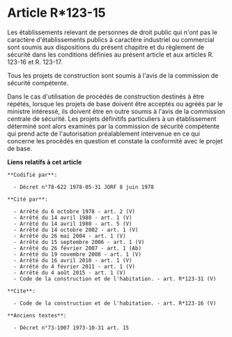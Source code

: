 # Article R*123-15

Les établissements relevant de personnes de droit public qui n'ont pas le caractère d'établissements publics à caractère
industriel ou commercial sont soumis aux dispositions du présent chapitre et du règlement de sécurité dans les conditions
définies au présent article et aux articles R. 123-16 et R. 123-17. 

Tous les projets de construction sont soumis à l'avis de la commission de sécurité compétente. 

Dans le cas d'utilisation de procédés de construction destinés à être répétés, lorsque les projets de base doivent être
acceptés ou agréés par le ministre intéressé, ils doivent être en outre soumis à l'avis de la commission centrale de
sécurité. Les projets définitifs particuliers à un établissement déterminé sont alors examinés par la commission de sécurité
compétente qui prend acte de l'autorisation préalablement intervenue en ce qui concerne les procédés en question et constate
la conformité avec le projet de base.

**Liens relatifs à cet article**

	**Codifié par**:

	  - Décret n°78-622 1978-05-31 JORF 8 juin 1978

	**Cité par**:

	  - Arrêté du 6 octobre 1978 - art. 2 (V)
	  - Arrêté du 14 avril 1980 - art. 1 (V)
	  - Arrêté du 14 avril 1980 - art. 5 (V)
	  - Arrêté du 14 octobre 2002 - art. 1 (V)
	  - Arrêté du 26 mai 2004 - art. 1 (V)
	  - Arrêté du 15 septembre 2006 - art. 1 (V)
	  - Arrêté du 26 février 2007 - art. 1 (Ab)
	  - Arrêté du 19 novembre 2008 - art. 1 (V)
	  - Arrêté du 16 avril 2010 - art. 1 (V)
	  - Arrêté du 4 février 2011 - art. 1 (V)
	  - Arrêté du 4 août 2015 - art. 1 (V)
	  - Code de la construction et de l'habitation. - art. R*123-31 (V)

	**Cite**:

	  - Code de la construction et de l'habitation. - art. R*123-16 (V)

	**Anciens textes**:

	  - Décret n°73-1007 1973-10-31 art. 15

